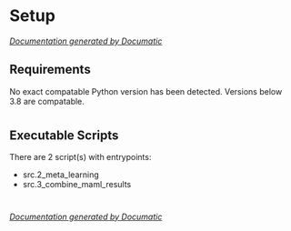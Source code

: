 # Setup

[_Documentation generated by Documatic_](https://www.documatic.com)

<!---Documatic-section-Requirements-start--->
## Requirements

No exact compatable Python version has been detected.
Versions below 3.8 are compatable.

# #
<!---Documatic-section-Requirements-end--->

<!---Documatic-section-Executable Scripts-start--->
## Executable Scripts

There are 2 script(s) with entrypoints:
* src.2_meta_learning
* src.3_combine_maml_results

# #
<!---Documatic-section-Executable Scripts-end--->

[_Documentation generated by Documatic_](https://www.documatic.com)